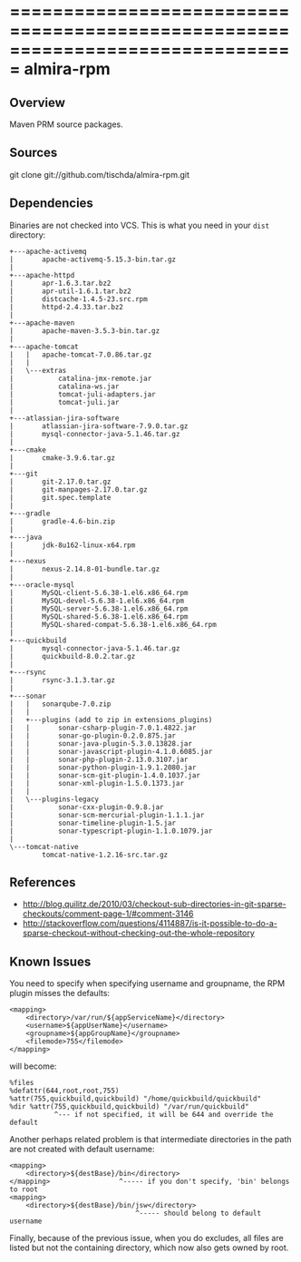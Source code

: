 ===============================================================================
almira-rpm
===============================================================================

Overview
--------
Maven PRM source packages.


Sources
-------
git clone git://github.com/tischda/almira-rpm.git


Dependencies
------------
Binaries are not checked into VCS. This is what you need in your `dist` directory:

~~~
+---apache-activemq
|       apache-activemq-5.15.3-bin.tar.gz
|
+---apache-httpd
|       apr-1.6.3.tar.bz2
|       apr-util-1.6.1.tar.bz2
|       distcache-1.4.5-23.src.rpm
|       httpd-2.4.33.tar.bz2
|
+---apache-maven
|       apache-maven-3.5.3-bin.tar.gz
|
+---apache-tomcat
|   |   apache-tomcat-7.0.86.tar.gz
|   |
|   \---extras
|           catalina-jmx-remote.jar
|           catalina-ws.jar
|           tomcat-juli-adapters.jar
|           tomcat-juli.jar
|
+---atlassian-jira-software
|       atlassian-jira-software-7.9.0.tar.gz
|       mysql-connector-java-5.1.46.tar.gz
|
+---cmake
|       cmake-3.9.6.tar.gz
|
+---git
|       git-2.17.0.tar.gz
|       git-manpages-2.17.0.tar.gz
|       git.spec.template
|
+---gradle
|       gradle-4.6-bin.zip
|
+---java
|       jdk-8u162-linux-x64.rpm
|
+---nexus
|       nexus-2.14.8-01-bundle.tar.gz
|
+---oracle-mysql
|       MySQL-client-5.6.38-1.el6.x86_64.rpm
|       MySQL-devel-5.6.38-1.el6.x86_64.rpm
|       MySQL-server-5.6.38-1.el6.x86_64.rpm
|       MySQL-shared-5.6.38-1.el6.x86_64.rpm
|       MySQL-shared-compat-5.6.38-1.el6.x86_64.rpm
|
+---quickbuild
|       mysql-connector-java-5.1.46.tar.gz
|       quickbuild-8.0.2.tar.gz
|
+---rsync
|       rsync-3.1.3.tar.gz
|
+---sonar
|   |   sonarqube-7.0.zip
|   |
|   +---plugins (add to zip in extensions_plugins)
|   |       sonar-csharp-plugin-7.0.1.4822.jar
|   |       sonar-go-plugin-0.2.0.875.jar
|   |       sonar-java-plugin-5.3.0.13828.jar
|   |       sonar-javascript-plugin-4.1.0.6085.jar
|   |       sonar-php-plugin-2.13.0.3107.jar
|   |       sonar-python-plugin-1.9.1.2080.jar
|   |       sonar-scm-git-plugin-1.4.0.1037.jar
|   |       sonar-xml-plugin-1.5.0.1373.jar
|   |
|   \---plugins-legacy
|           sonar-cxx-plugin-0.9.8.jar
|           sonar-scm-mercurial-plugin-1.1.1.jar
|           sonar-timeline-plugin-1.5.jar
|           sonar-typescript-plugin-1.1.0.1079.jar
|
\---tomcat-native
        tomcat-native-1.2.16-src.tar.gz
~~~


References
----------
* http://blog.quilitz.de/2010/03/checkout-sub-directories-in-git-sparse-checkouts/comment-page-1/#comment-3146
* http://stackoverflow.com/questions/4114887/is-it-possible-to-do-a-sparse-checkout-without-checking-out-the-whole-repository


Known Issues
------------
You need to specify <filemode> when specifying username and groupname, the
RPM plugin misses the defaults:

    <mapping>
        <directory>/var/run/${appServiceName}</directory>
        <username>${appUserName}</username>
        <groupname>${appGroupName}</groupname>
        <filemode>755</filemode>
    </mapping>

   will become:

    %files
    %defattr(644,root,root,755)
    %attr(755,quickbuild,quickbuild) "/home/quickbuild/quickbuild"
    %dir %attr(755,quickbuild,quickbuild) "/var/run/quickbuild"
               ^--- if not specified, it will be 644 and override the default

Another perhaps related problem is that intermediate directories in the path are
not created with default username:

    <mapping>
        <directory>${destBase}/bin</directory>
    </mapping>                 ^----- if you don't specify, 'bin' belongs to root
    <mapping>
        <directory>${destBase}/bin/jsw</directory>
                                   ^----- should belong to default username

Finally, because of the previous issue, when you do excludes, all files are
listed but not the containing directory, which now also gets owned by root.

